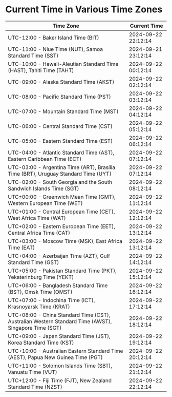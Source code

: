 # Current Time in Various Time Zones

| Time Zone | Current Time |
|-----------|--------------|
| UTC-12:00 - Baker Island Time (BIT) | 2024-09-22 22:12:14 |
| UTC-11:00 - Niue Time (NUT), Samoa Standard Time (SST) | 2024-09-21 23:12:14 |
| UTC-10:00 - Hawaii-Aleutian Standard Time (HAST), Tahiti Time (TAHT) | 2024-09-22 00:12:14 |
| UTC-09:00 - Alaska Standard Time (AKST) | 2024-09-22 02:12:14 |
| UTC-08:00 - Pacific Standard Time (PST) | 2024-09-22 03:12:14 |
| UTC-07:00 - Mountain Standard Time (MST) | 2024-09-22 04:12:14 |
| UTC-06:00 - Central Standard Time (CST) | 2024-09-22 05:12:14 |
| UTC-05:00 - Eastern Standard Time (EST) | 2024-09-22 06:12:14 |
| UTC-04:00 - Atlantic Standard Time (AST), Eastern Caribbean Time (ECT) | 2024-09-22 07:12:14 |
| UTC-03:00 - Argentina Time (ART), Brasília Time (BRT), Uruguay Standard Time (UYT) | 2024-09-22 07:12:14 |
| UTC-02:00 - South Georgia and the South Sandwich Islands Time (SGT) | 2024-09-22 08:12:14 |
| UTC±00:00 - Greenwich Mean Time (GMT), Western European Time (WET) | 2024-09-22 11:12:14 |
| UTC+01:00 - Central European Time (CET), West Africa Time (WAT) | 2024-09-22 12:12:14 |
| UTC+02:00 - Eastern European Time (EET), Central Africa Time (CAT) | 2024-09-22 13:12:14 |
| UTC+03:00 - Moscow Time (MSK), East Africa Time (EAT) | 2024-09-22 13:12:14 |
| UTC+04:00 - Azerbaijan Time (AZT), Gulf Standard Time (GST) | 2024-09-22 14:12:14 |
| UTC+05:00 - Pakistan Standard Time (PKT), Yekaterinburg Time (YEKT) | 2024-09-22 15:12:14 |
| UTC+06:00 - Bangladesh Standard Time (BST), Omsk Time (OMST) | 2024-09-22 16:12:14 |
| UTC+07:00 - Indochina Time (ICT), Krasnoyarsk Time (KRAT) | 2024-09-22 17:12:14 |
| UTC+08:00 - China Standard Time (CST), Australian Western Standard Time (AWST), Singapore Time (SGT) | 2024-09-22 18:12:14 |
| UTC+09:00 - Japan Standard Time (JST), Korea Standard Time (KST) | 2024-09-22 19:12:14 |
| UTC+10:00 - Australian Eastern Standard Time (AEST), Papua New Guinea Time (PGT) | 2024-09-22 20:12:14 |
| UTC+11:00 - Solomon Islands Time (SBT), Vanuatu Time (VUT) | 2024-09-22 21:12:14 |
| UTC+12:00 - Fiji Time (FJT), New Zealand Standard Time (NZST) | 2024-09-22 22:12:14 |
